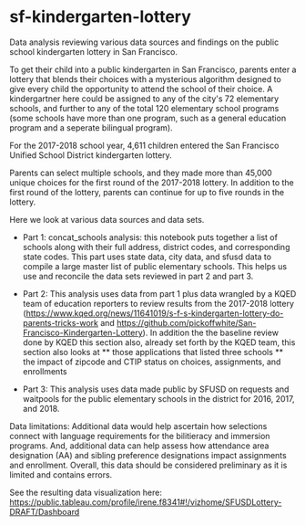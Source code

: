 # sf-kindergarten-lottery
Data analysis reviewing various data sources and findings on the public school kindergarten lottery in San Francisco.


To get their child into a public kindergarten in San Francisco, parents enter a lottery that blends their choices with a mysterious algorithm designed to give every child the opportunity to attend the school of their choice. A kindergartner here could be assigned to any of the city's 72 elementary schools, and further to any of the total 120 elementary school programs (some schools have more than one program, such as a general education program and a seperate bilingual program).

For the 2017-2018 school year, 4,611 children entered the San Francisco Unified School District kindergarten lottery. 

Parents can select multiple schools, and they made more than 45,000 unique choices for the first round of the 2017-2018 lottery. In addition to the first round of the lottery, parents can continue for up to five rounds in the lottery. 

Here we look at various data sources and data sets. 

* Part 1: concat_schools analysis: this notebook puts together a list of schools along with their full address, district codes, and corresponding state codes. This part uses state data, city data, and sfusd data to compile a large master list of public elementary schools. This helps us use and reconcile the data sets reviewed in part 2 and part 3. 

* Part 2: This analysis uses data from part 1 plus data wrangled by a KQED team of education reporters to review results from the 2017-2018 lottery (https://www.kqed.org/news/11641019/s-f-s-kindergarten-lottery-do-parents-tricks-work and https://github.com/pickoffwhite/San-Francisco-Kindergarten-Lottery). In addition the the baseline review done by KQED this section also, already set forth by the KQED team, this section also looks at
** those applications that listed three schools 
** the impact of zipcode and CTIP status on choices, assignments, and enrollments

* Part 3: This analysis uses data made public by SFUSD on requests and waitpools for the public elementary schools in the district for 2016, 2017, and 2018. 


Data limitations: Additional data would help ascertain how selections connect with language requirements for the bilitieracy and immersion programs. And, additional data can help assess how attendance area designation (AA) and sibling preference  designations impact assignments and enrollment. Overall, this data should be considered preliminary as it is limited and contains errors. 

See the resulting data visualization here: https://public.tableau.com/profile/irene.f8341#!/vizhome/SFUSDLottery-DRAFT/Dashboard
